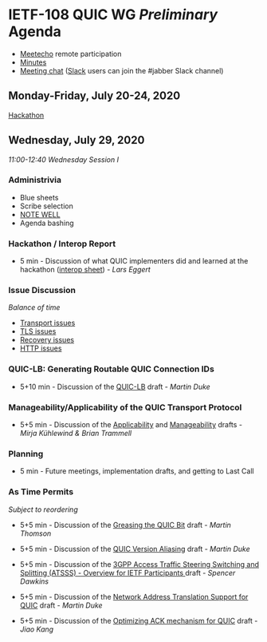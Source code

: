 # IETF-108 QUIC WG *Preliminary* Agenda

* [Meetecho](https://meetings.conf.meetecho.com/ietf108/?group=quic) remote participation
* [Minutes](https://codimd.ietf.org/notes-ietf-108-quic)
* [Meeting chat](xmpp:quic@jabber.ietf.org?join) ([Slack](https://quicdev.slack.com/) users can join the #jabber Slack channel)

## Monday-Friday, July 20-24, 2020

[Hackathon](https://trac.ietf.org/trac/ietf/meeting/wiki/108hackathon)


## Wednesday, July 29, 2020

*11:00-12:40	Wednesday Session I*


### Administrivia

* Blue sheets
* Scribe selection
* [NOTE WELL](https://www.ietf.org/about/note-well.html)
* Agenda bashing


### Hackathon / Interop Report

* 5 min - Discussion of what QUIC implementers did and learned at the hackathon ([interop sheet](https://docs.google.com/spreadsheets/d/1D0tW89vOoaScs3IY9RGC0UesWGAwE6xyLk0l4JtvTVg/edit#gid=1268516408)) - *Lars Eggert*


### Issue Discussion

*Balance of time*

* [Transport issues](https://github.com/quicwg/base-drafts/issues?utf8=✓&q=is%3Aissue%20is%3Aopen%20label%3A-transport%20label%3Adesign)
* [TLS issues](https://github.com/quicwg/base-drafts/issues?utf8=✓&q=is%3Aissue%20is%3Aopen%20label%3A-tls%20label%3Adesign)
* [Recovery issues](https://github.com/quicwg/base-drafts/issues?utf8=✓&q=is%3Aissue%20is%3Aopen%20label%3A-recovery%20label%3Adesign)
* [HTTP issues](https://github.com/quicwg/base-drafts/issues?utf8=✓&q=is%3Aissue+is%3Aopen+label%3A-http+label%3Adesign+)


### QUIC-LB: Generating Routable QUIC Connection IDs

* 5+10 min - Discussion of the [QUIC-LB](https://tools.ietf.org/html/draft-ietf-quic-load-balancers) draft - *Martin Duke* 

### Manageability/Applicability of the QUIC Transport Protocol

* 5+5 min - Discussion of the [Applicability](https://tools.ietf.org/html/draft-ietf-quic-applicability) and [Manageability](https://tools.ietf.org/html/draft-ietf-quic-manageability) drafts - *Mirja Kühlewind & Brian Trammell* 

### Planning

* 5 min - Future meetings, implementation drafts, and getting to Last Call


### As Time Permits

*Subject to reordering*

* 5+5 min - Discussion of the [Greasing the QUIC Bit](https://tools.ietf.org/html/draft-thomson-quic-bit-grease) draft - *Martin Thomson* 

* 5+5 min - Discussion of the [QUIC Version Aliasing](https://tools.ietf.org/html/draft-duke-quic-version-aliasing) draft - *Martin Duke* 

* 5+5 min - Discussion of the [3GPP Access Traffic Steering Switching and Splitting (ATSSS) - Overview for IETF Participants
](https://tools.ietf.org/html//draft-bonaventure-quic-atsss-overview) draft - *Spencer Dawkins* 

* 5+5 min - Discussion of the [Network Address Translation Support for QUIC](https://tools.ietf.org/html/draft-duke-quic-natsupp) draft - *Martin Duke* 

* 5+5 min - Discussion of the [Optimizing ACK mechanism for QUIC](https://tools.ietf.org/html/draft-li-quic-optimizing-ack-in-wlan) draft - *Jiao Kang* 


